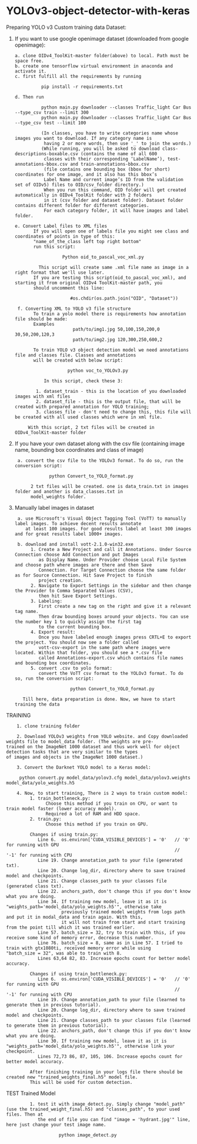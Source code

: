 # YOLOv3-object-detector-with-keras
Preparing YOLO v3 Custom training data
Dataset:
  1. If you want to use google openimage dataset (downloaded from google openimage):
     
         a. clone OIDv4_ToolKit-master folder(above) to local. Path must be space free.
         b. create one tensorflow virtual environment in anaconda and activate it.
         c. first fulfill all the requirements by running
         
                   pip install -r requirements.txt
         
         d. Then run
         
                   python main.py downloader --classes Traffic_light Car Bus --type_csv train --limit 300
                   python main.py downloader --classes Traffic_light Car Bus --type_csv test --limit 100
                   
                   (In classes, you have to write categories name whose images you want to download. If any category name is
                    having 2 or more words, then use '_' to join the words.)
                   (While running, you will be asked to download class-descriptions-boxable.csv (contains the name of all 600
                    classes with their corresponding ‘LabelName’), test-annotations-bbox.csv and train-annotations-bbox.csv 
                    (file contains one bounding box (bbox for short) coordinates for one image, and it also has this bbox’s 
                    Label Name and current image’s ID from the validation set of OIDv5) files to OID/csv_folder directory.)
                    When you run this command, OID folder will get created automatically in OIDv4_ToolKit folder with 2 folders
                    in it (csv folder and dataset folder). Dataset folder contains different folder for different categories. 
                    For each category folder, it will have images and label folder. 
                    
         e. Convert Label files to XML files
                If you will open one of labels file you might see class and coordinates of points in type of this:
                "name_of_the_class left top right bottom"
                run this script:
                
                           Python oid_to_pascal_voc_xml.py
                           
                  This script will create same .xml file name as image in a right format that we'll use later.
                If you are testing this script(oid_to_pascal_voc_xml), and starting it from original OIDv4 ToolKit-master path, you 
                should uncomment this line:
                
                              #os.chdir(os.path.join("OID", "Dataset"))
                              
          f. Converting XML to YOLO v3 file structure
                To train a yolo model there is requirements how annotation file should be made:
                Examples
                               path/to/img1.jpg 50,100,150,200,0 30,50,200,120,3
                               path/to/img2.jpg 120,300,250,600,2
                               
                To train YOLO v3 object detection model we need annotations file and classes file. Classes and annotations 
                will be created with below script:
                
                             python voc_to_YOLOv3.py
                             
                    In this script, check these 3:
                    
                 1. dataset_train - this is the location of you downloaded images with xml files
                 2. dataset_file - this is the output file, that will be created with prepared annotation for YOLO training;
                 3. classes_file - don't need to change this, this file will be created with all used classes which were in xml file.
                 
              With this script, 2 txt files will be created in OIDv4_ToolKit-master folder
             
  2. If you have your own dataset along with the csv file (containing image name, bounding box coordinates and class of image)
  
          a. convert the csv file to the YOLOv3 format. To do so, run the conversion script:
          
                      python Convert_to_YOLO_format.py
                      
               2 txt files will be created. one is data_train.txt in images folder and another is data_classes.txt in 
               model_weights folder.
  
  3. Manually label images in dataset
  
          a. use Microsoft's Visual Object Tagging Tool (VoTT) to manually label images. To achieve decent results annotate
             at least 100 images. For good results label at least 300 images and for great results label 1000+ images.
             
          b. download and install vott-2.1.0-win32.exe
               1. Create a New Project and call it Annotations. Under Source Connection choose Add Connection and put Images
                  as Display Name. Under Provider choose Local File System and choose path where images are there and then Save
                  Connection. For Target Connection choose the same folder as for Source Connection. Hit Save Project to finish
                  project creation.
               2. Navigate to Export Settings in the sidebar and then change the Provider to Comma Separated Values (CSV), 
                  then hit Save Export Settings.
               3. Labeling:
                  First create a new tag on the right and give it a relevant tag name.
                  Then draw bounding boxes around your objects. You can use the number key 1 to quickly assign the first tag
                  to the current bounding box.
               4. Export result:
                  Once you have labeled enough images press CRTL+E to export the project. You should now see a folder called
                  vott-csv-export in the same path where images were located. Within that folder, you should see a *.csv file
                  called Annotations-export.csv which contains file names and bounding box coordinates.
               5. convert .csv to yolo format:
                  convert the VoTT csv format to the YOLOv3 format. To do so, run the conversion script:
                  
                              python Convert_to_YOLO_format.py

            Till here, data preparation is done. Now, we have to start training the data

TRAINING

        1. clone training folder
        
        2. Download YOLOv3 weights from YOLO website. and Copy downloaded weights file to model_data folder. (The weights are pre-                  trained on the ImageNet 1000 dataset and thus work well for object detection tasks that are very similar to the types                    of images and objects in the ImageNet 1000 dataset.)
        
        3. Convert the Darknet YOLO model to a Keras model:
        
         python convert.py model_data/yolov3.cfg model_data/yolov3.weights model_data/yolo_weights.h5
         
        4. Now, to start training, There is 2 ways to train custom model:
             1. train_bottleneck.py:
                   Choose this method if you train on CPU, or want to train model faster (lower accuracy model). 
                   Required a lot of RAM and HDD space.
             2. train.py:
                   Choose this method if you train on GPU.
                   
             Changes if using train.py:
                Line 6.  os.environ['CUDA_VISIBLE_DEVICES'] = '0'   // '0' for running with GPU
                                                                    // '-1' for running with CPU
                Line 19. Change annotation_path to your file (generated txt).
                Line 20. Change log_dir, directory where to save trained model and checkpoints.
                Line 21. Change classes_path to your classes file (generated class txt).
                Line 22. anchors_path, don't change this if you don't know what you are doing.
                Line 34. If training new model, leave it as it is "weights_path='model_data/yolo_weights.h5'", otherwise take 
                         previously trained model weights from logs path and put it in modal_data and train again. With this,
                         it will not train from start and start training from the point till which it was trained earlier.
                Line 57. batch_size = 32, try to train with this, if you receive some kind of memory error, decrease this number.
                Line 76. batch_size = 8, same as in Line 57. I tried to train with gtx1080ti, received memory error while using                                  "batch_size = 32", was able to train with 8.
                Lines 63,64 82, 83. Increase epochs count for better model accuracy.
                
             Changes if using train_bottleneck.py:
                Line 6.  os.environ['CUDA_VISIBLE_DEVICES'] = '0'   // '0' for running with GPU
                                                                    // '-1' for running with CPU
                Line 19. Change annotation_path to your file (learned to generate them in previous tutorial).
                Line 20. Change log_dir, directory where to save trained model and checkpoints.
                Line 21. Change classes_path to your classes file (learned to generate them in previous tutorial).
                Line 22. anchors_path, don't change this if you don't know what you are doing.
                Line 30. If training new model, leave it as it is "weights_path='model_data/yolo_weights.h5'", otherwise link your                                checkpoint.
                Lines 72,73 86, 87, 105, 106. Increase epochs count for better model accuracy.
                
             After finishing training in your logs file there should be created new "trained_weights_final.h5" model file. 
             This will be used for custom detection.
             
  TEST Trained Model
  
             1. test it with image_detect.py. Simply change "model_path" (use the trained_weight_final.h5) and "classes_path", to your used files. Then at 
                the end of file you can find "image = 'hydrant.jpg'" line, here just change your test image name.
                
                        python image_detect.py
                        
                   
